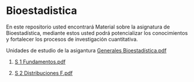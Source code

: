 # Bioestadistica
En este repositorio usted encontrará Material sobre la asignatura de Bioestadística, mediante estos usted podrá potencializar los conocimientos y fortalecer los procesos de investigación cuantitativa.

Unidades de estudio de la asigantura [Generales Bioestadística.pdf](https://github.com/Hen1985/Bioestadistica/files/4122706/Generales.Bioestadistica.pdf)

1. [S 1 Fundamentos.pdf](https://github.com/Hen1985/Bioestadistica/files/4103652/S.1.Fundamentos.pdf)

2. [S 2 Distribuciones F.pdf](https://github.com/Hen1985/Bioestadistica/files/4123592/S.2.Distribuciones.F.pdf)
